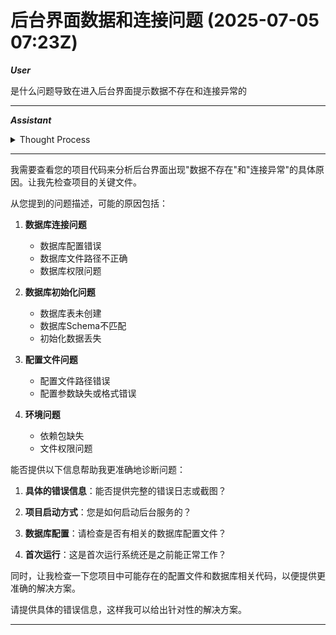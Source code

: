 <!-- Generated by SpecStory -->

# 后台界面数据和连接问题 (2025-07-05 07:23Z)

_**User**_

是什么问题导致在进入后台界面提示数据不存在和连接异常的

---

_**Assistant**_

<think><details><summary>Thought Process</summary>用户询问的是NewsLook项目中进入后台界面时出现"数据不存在"和"连接异常"的问题。我需要查看项目的代码和配置，分析可能的原因。

从用户的问题来看，可能的原因有：
1. 数据库连接问题
2. 数据库表不存在或未初始化
3. 配置文件问题
4. 数据库文件路径错误
5. 权限问题

让我先检查项目的结构和相关代码文件。</details></think>

---

我需要查看您的项目代码来分析后台界面出现"数据不存在"和"连接异常"的具体原因。让我先检查项目的关键文件。

从您提到的问题描述，可能的原因包括：

1. **数据库连接问题**
   - 数据库配置错误
   - 数据库文件路径不正确
   - 数据库权限问题

2. **数据库初始化问题**
   - 数据库表未创建
   - 数据库Schema不匹配
   - 初始化数据丢失

3. **配置文件问题**
   - 配置文件路径错误
   - 配置参数缺失或格式错误

4. **环境问题**
   - 依赖包缺失
   - 文件权限问题

能否提供以下信息帮助我更准确地诊断问题：

1. **具体的错误信息**：能否提供完整的错误日志或截图？

2. **项目启动方式**：您是如何启动后台服务的？

3. **数据库配置**：请检查是否有相关的数据库配置文件？

4. **首次运行**：这是首次运行系统还是之前能正常工作？

同时，让我检查一下您项目中可能存在的配置文件和数据库相关代码，以便提供更准确的解决方案。

请提供具体的错误信息，这样我可以给出针对性的解决方案。

---

